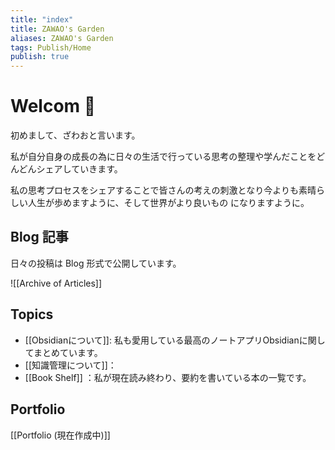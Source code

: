 ```yaml
---
title: "index"
title: ZAWAO's Garden
aliases: ZAWAO's Garden
tags: Publish/Home
publish: true
---
```

# Welcom 🌱 

初めまして、ざわおと言います。

私が自分自身の成長の為に日々の生活で行っている思考の整理や学んだことをどんどんシェアしていきます。

私の思考プロセスをシェアすることで皆さんの考えの刺激となり今よりも素晴らしい人生が歩めますように、そして世界がより良いもの になりますように。


## Blog 記事
日々の投稿は Blog 形式で公開しています。

![[Archive of Articles]]


## Topics
- [[Obsidianについて]]: 私も愛用している最高のノートアプリObsidianに関してまとめています。
- [[知識管理について]]：
- [[Book Shelf]] ：私が現在読み終わり、要約を書いている本の一覧です。


## Portfolio
[[Portfolio (現在作成中)]]
